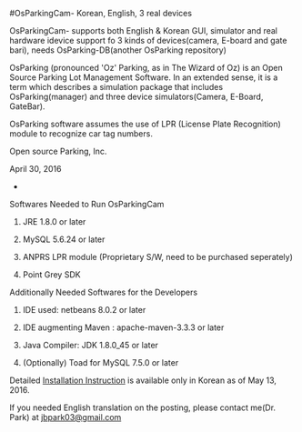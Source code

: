#OsParkingCam- Korean, English, 3 real devices

OsParkingCam- supports both English & Korean GUI, simulator and real hardware idevice support fo 3 kinds of devices(camera, E-board and gate bari), needs OsParking-DB(another OsParking repository)

OsParking (pronounced 'Oz' Parking, as in The Wizard of Oz) is an Open Source Parking Lot Management Software. In an extended sense, it is a term which describes a simulation package that includes OsParking(manager) and three device simulators(Camera, E-Board, GateBar).

OsParking software assumes the use of LPR (License Plate Recognition) module to recognize car tag numbers.

Open source Parking, Inc.

April 30, 2016

-

Softwares Needed to Run OsParkingCam

1. JRE 1.8.0 or later

2. MySQL 5.6.24 or later

3. ANPRS LPR module (Proprietary S/W, need to be purchased seperately)

4. Point Grey SDK 

Additionally Needed Softwares for the Developers

1. IDE used: netbeans 8.0.2 or later

2. IDE augmenting Maven : apache-maven-3.3.3 or later

3. Java Compiler: JDK 1.8.0_45 or later

4. (Optionally) Toad for MySQL 7.5.0 or later

Detailed [Installation Instruction](http://www.osparking.com/bbs/board.php?tbl=bbs3&mode=VIEW&num=60&category=&findType=&findWord=&sort1=&sort2=&it_id=&shop_flag=&mobile_flag=&page=1) is available only in Korean as of May 13, 2016.

If you needed English translation on the posting, please contact me(Dr. Park) at jbpark03@gmail.com
